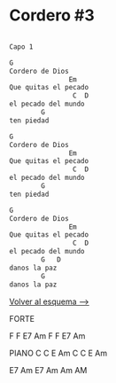 # Cordero #3

```bash

Capo 1

G
Cordero de Dios
               Em
Que quitas el pecado
                C  D
el pecado del mundo
        G
ten piedad

G
Cordero de Dios
               Em
Que quitas el pecado
                C  D
el pecado del mundo
        G
ten piedad

G
Cordero de Dios
               Em
Que quitas el pecado
                C  D
el pecado del mundo
        G   D
danos la paz
        G
danos la paz

```

[Volver al esquema -->](../sabado_santo.md)

FORTE

F F E7 Am
F F E7 Am

PIANO
C C E Am
C C E Am

E7 Am E7 Am Am AM
